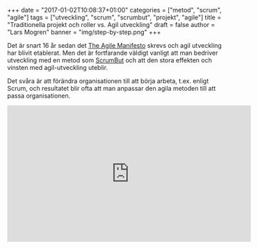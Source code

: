 +++
date = "2017-01-02T10:08:37+01:00"
categories = ["metod", "scrum", "agile"]
tags = ["utveckling", "scrum", "scrumbut", "projekt", "agile"]
title = "Traditionella projekt och roller vs. Agil utveckling"
draft = false
author = "Lars Mogren"
banner = "img/step-by-step.png"
+++

Det är snart 16 år sedan det [The Agile Manifesto](http://agilemanifesto.org/history.html)
skrevs och agil utveckling har blivit etablerat. Men det är fortfarande väldigt
vanligt att man bedriver utveckling med en metod som [ScrumBut](https://www.scrum.org/scrumbut) och att den stora effekten och vinsten med agil-utveckling uteblir.

Det svåra är att förändra organisationen till att börja arbeta, t.ex. enligt Scrum, och resultatet blir ofta att man anpassar den agila metoden till att passa organisationen.

<iframe width="560" height="315" src="https://www.youtube.com/embed/ucIqBXTXYJo" frameborder="0" allowfullscreen></iframe>
